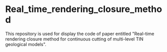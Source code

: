 # Real_time_rendering_closure_method
This repository is used for display the code of paper entitled "Real-time rendering closure method for continuous cutting of multi-level TIN geological models".
